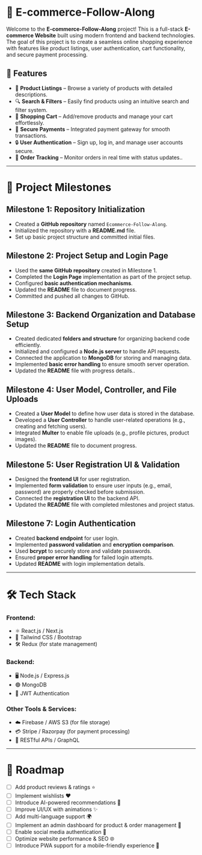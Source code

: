 # 🛒 E-commerce-Follow-Along

Welcome to the **E-commerce-Follow-Along** project! This is a full-stack **E-commerce Website** built using modern frontend and backend technologies. The goal of this project is to create a seamless online shopping experience with features like product listings, user authentication, cart functionality, and secure payment processing.

## 🚀 Features
- 🏢 **Product Listings** – Browse a variety of products with detailed descriptions.
- 🔍 **Search & Filters** – Easily find products using an intuitive search and filter system.
- 🛒 **Shopping Cart** – Add/remove products and manage your cart effortlessly.
- 🏦 **Secure Payments** – Integrated payment gateway for smooth transactions.
- 🔒 **User Authentication** – Sign up, log in, and manage user accounts secure.
- 🚚 **Order Tracking** – Monitor orders in real time with status updates..

---

# 📌 Project Milestones

## Milestone 1: Repository Initialization
- Created a **GitHub repository** named `Ecommerce-Follow-Along`.
- Initialized the repository with a **README.md** file.
- Set up basic project structure and committed initial files.

## Milestone 2: Project Setup and Login Page
- Used the **same GitHub repository** created in Milestone 1.
- Completed the **Login Page** implementation as part of the project setup.
- Configured **basic authentication mechanisms**.
- Updated the **README** file to document progress.
- Committed and pushed all changes to GitHub.

## Milestone 3: Backend Organization and Database Setup
- Created dedicated **folders and structure** for organizing backend code efficiently.
- Initialized and configured a **Node.js server** to handle API requests.
- Connected the application to **MongoDB** for storing and managing data.
- Implemented **basic error handling** to ensure smooth server operation.
- Updated the **README** file with progress details..

## Milestone 4: User Model, Controller, and File Uploads
- Created a **User Model** to define how user data is stored in the database.
- Developed a **User Controller** to handle user-related operations (e.g., creating and fetching users).
- Integrated **Multer** to enable file uploads (e.g., profile pictures, product images).
- Updated the **README** file to document progress.

## Milestone 5: User Registration UI & Validation
- Designed the **frontend UI** for user registration.
- Implemented **form validation** to ensure user inputs (e.g., email, password) are properly checked before submission.
- Connected the **registration UI** to the backend API.
- Updated the **README** file with completed milestones and project status.

## Milestone 7: Login Authentication
- Created **backend endpoint** for user login.
- Implemented **password validation** and **encryption comparison**.
- Used **bcrypt** to securely store and validate passwords.
- Ensured **proper error handling** for failed login attempts.
- Updated **README** with login implementation details.

---

# 🛠️ Tech Stack
### **Frontend:**
- ⚛️ React.js / Next.js
- 🎨 Tailwind CSS / Bootstrap
- 🛠️ Redux (for state management)

### **Backend:**
- 🖥️ Node.js / Express.js
- 🟢 MongoDB
- 🔑 JWT Authentication

### **Other Tools & Services:**
- ☁️ Firebase / AWS S3 (for file storage)
- 💳 Stripe / Razorpay (for payment processing)
- 📝 RESTful APIs / GraphQL

---

# 🎯 Roadmap
- [ ] Add product reviews & ratings ⭐
- [ ] Implement wishlists ❤️
- [ ] Introduce AI-powered recommendations 🤖
- [ ] Improve UI/UX with animations ✨
- [ ] Add multi-language support 🌍
- [ ] Implement an admin dashboard for product & order management 💼
- [ ] Enable social media authentication 👤
- [ ] Optimize website performance & SEO 🌐
- [ ] Introduce PWA support for a mobile-friendly experience 📱
